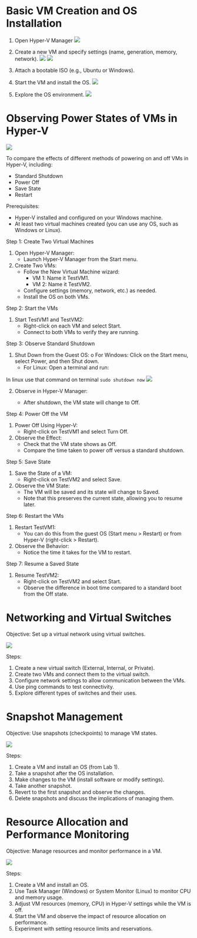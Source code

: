# Basic VM Creation and OS Installation

1. Open Hyper-V Manager
![](./TaskWeek2/1-1.png)

2. Create a new VM and specify settings (name, generation, memory, network).
![](./TaskWeek2/1-2.png)
![](./TaskWeek2/1-3.png)

3. Attach a bootable ISO (e.g., Ubuntu or Windows).

4. Start the VM and install the OS.
![](./TaskWeek2/1-4.png)

5. Explore the OS environment.
![](./TaskWeek2/1-5.png)


# Observing Power States of VMs in Hyper-V

![](./TaskWeek2/2-1.png)

To compare the effects of different methods of powering on and off VMs in Hyper-V, including:
- Standard Shutdown
- Power Off
- Save State
- Restart

Prerequisites:
- Hyper-V installed and configured on your Windows machine.
- At least two virtual machines created (you can use any OS, such as Windows or Linux).

Step 1: Create Two Virtual Machines
1. Open Hyper-V Manager:
    - Launch Hyper-V Manager from the Start menu.
2. Create Two VMs:
    - Follow the New Virtual Machine wizard:
      - VM 1: Name it TestVM1.
      - VM 2: Name it TestVM2.
    - Configure settings (memory, network, etc.) as needed.
    - Install the OS on both VMs.

Step 2: Start the VMs
1. Start TestVM1 and TestVM2:
    - Right-click on each VM and select Start.
    - Connect to both VMs to verify they are running.

Step 3: Observe Standard Shutdown
1. Shut Down from the Guest OS:
o For Windows: Click on the Start menu, select Power, and then Shut down.
    - For Linux: Open a terminal and run:

In linux use that command on terminal
`sudo shutdown now`
![](./TaskWeek2/2-2.png)

2. Observe in Hyper-V Manager:

    - After shutdown, the VM state will change to Off.

Step 4: Power Off the VM
1. Power Off Using Hyper-V:
    - Right-click on TestVM1 and select Turn Off.
2. Observe the Effect:
    - Check that the VM state shows as Off.
    - Compare the time taken to power off versus a standard shutdown.

Step 5: Save State
1. Save the State of a VM:
    - Right-click on TestVM2 and select Save.
2. Observe the VM State:
    - The VM will be saved and its state will change to Saved.
    - Note that this preserves the current state, allowing you to resume later.

Step 6: Restart the VMs
1. Restart TestVM1:
    - You can do this from the guest OS (Start menu &gt; Restart) or from Hyper-V (right-click &gt;
Restart).
2. Observe the Behavior:
    - Notice the time it takes for the VM to restart.

Step 7: Resume a Saved State
1. Resume TestVM2:
    - Right-click on TestVM2 and select Start.
    - Observe the difference in boot time compared to a standard boot from the Off state.

# Networking and Virtual Switches

Objective: Set up a virtual network using virtual switches.

![](./TaskWeek2/3-1.png)

Steps:
1. Create a new virtual switch (External, Internal, or Private).
2. Create two VMs and connect them to the virtual switch.
3. Configure network settings to allow communication between the VMs.
4. Use ping commands to test connectivity.
5. Explore different types of switches and their uses.

# Snapshot Management

Objective: Use snapshots (checkpoints) to manage VM states.

![](./TaskWeek2/4-1.png)

Steps:
1. Create a VM and install an OS (from Lab 1).
2. Take a snapshot after the OS installation.
3. Make changes to the VM (install software or modify settings).
4. Take another snapshot.
5. Revert to the first snapshot and observe the changes.
6. Delete snapshots and discuss the implications of managing them.

# Resource Allocation and Performance Monitoring

Objective: Manage resources and monitor performance in a VM.

![](./TaskWeek2/5-1.png)

Steps:
1. Create a VM and install an OS.
2. Use Task Manager (Windows) or System Monitor (Linux) to monitor CPU and memory usage.
3. Adjust VM resources (memory, CPU) in Hyper-V settings while the VM is off.
4. Start the VM and observe the impact of resource allocation on performance.
5. Experiment with setting resource limits and reservations.